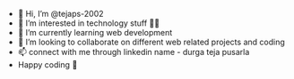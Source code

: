 - 👋 Hi, I’m @tejaps-2002
- 👀 I’m interested in technology stuff 👩‍💻 
- 🌱 I’m currently learning web development
- 💞️ I’m looking to collaborate on different web related projects and coding 
- 📫 connect with me through linkedin name - durga teja pusarla
- Happy coding 🥰


